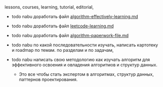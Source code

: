 lessons, courses, learning, tutorial, editorial,

- todo nabu доработать файл [algorithm-effectively-learning.md](algorithm-effectively-learning%2Falgorithm-effectively-learning.md)
- todo nabu доработать файл [leetcode-learning.md](algorithm-learning%2Fleetcode-learning.md)
- todo nabu доработать файл [algorithm-paperwork-file.md](algorithm-paperwork-project%2Falgorithm-paperwork-file.md)

- todo nabu по какой последовательности изучать, написать картотеку и roadmap по темам. по разделам и по задачам,
- todo nabu написать свою методологию как изучать алгоритм для эффективного освоения и овладения алгоритмов и структур данных.
  - Это все чтобы стать экспертом в алгоритмах, структур данных, паттернов проектирования.

